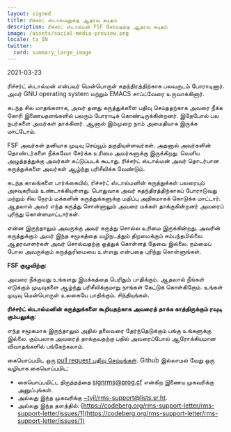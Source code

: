 ```yaml
---
layout: signed
title: ரிச்சர்ட் ஸ்டால்மனுக்கு ஆதரவு கடிதம்
description: ரிச்சர்ட் ஸ்டால்மன் FSF சேர்வதற்கு ஆதரவு கடிதம்
image: /assets/social-media-preview.png
locale: ta_IN
twitter:
  card: summary_large_image
---
```


2021-03-23

ரிச்சர்ட் ஸ்டால்மன் என்பவர் மென்பொருள் சுதந்திரத்திற்காக பலவருடம் போராடினார். அவர் GNU operating system மற்றும் EMACS சாப்ட்வேரை உருவாக்கினார்.

கடந்த சில மாதங்களாக, அவர் தனது கருத்துக்களை பதிவு செய்ததற்காக அவரை நீக்க கோரி இணையதளங்களில் பலரும் போராடிக் கொண்டிருக்கின்றனர். இதேபோல் பல நபர்களை அவர்கள் தாக்கினர். ஆனால் இம்முறை நாம் அமைதியாக இருக்க மாட்டோம்.

FSF அவர்கள் தனியாக முடிவு செய்யூம் தகுதியுள்ளவர்கள். அதனால் அவர்களின் தொண்டர்களை நீக்கவோ சேர்க்க உரிமை அவர்களுக்கு இருக்கிறது. 
வெளிய அழுத்தத்துக்கு அவர்கள் கட்டுப்படக் கூடாது. ரிச்சர்ட் ஸ்டால்மன் அவர் தொடர்பான கருத்துக்களை அவர்கள் ஆழ்ந்து பரிசீலிக்க வேண்டும்.

கடந்த காலங்களை பார்க்கையில், ரிச்சர்ட் ஸ்டால்மனின் கருத்துக்கள் பலரையும் அசவுகரியம் உண்டாக்கியுள்ளது. பொதுவாக அவர் சுதந்திரத்திற்காகப் போராடுவது மற்றும் சில நேரம் மக்களின் கருத்துக்களுக்கு மதிப்பு அதிகமாகக் கொடுக்க மாட்டார். ஆதலால் அவர் எந்த கருத்து சொன்னாலும் அவரை மக்கள் தாக்குகின்றனர் அவரைப் புரிந்து கொள்ளமாட்டார்கள்.

என்ன இருந்தாலும் அவருக்கு அவர் கருத்து சொல்ல உரிமை இருக்கின்றது. அவரின் கருத்துக்கும் அவர் இந்த சமூகத்தை வழிநடத்தும் திறமைக்கும் சம்பந்தமில்லை. ஆதரவாளர்கள் அவர் சொல்வதற்கு ஒத்துக் கொள்ளத் தேவை இல்லை. நம்மைப் போல அவருக்கும் கருத்துரிமையை உள்ளது என்பதை புரிந்து கொள்ளுங்கள்.

**FSF குழுவிற்கு:**

அவரை நீக்குவது உங்களது இயக்கத்தை பெரிதும் பாதிக்கும். ஆதலால் நீங்கள் எடுக்கும் முடிவுகளை ஆழ்ந்து பரிசீலிக்குமாறு நாங்கள் கேட்டுக் கொள்கிறோம். உங்கள் முடிவு மென்பொருள் உலகையே பாதிக்கும். சிந்தியுங்கள்.
    
**ரிச்சர்ட் ஸ்டால்மனின் கருத்துக்களை கூறியதற்காக அவரைத் தாக்க காத்திருக்கும் ரவுடி கும்பலுக்கு:**

எந்த சமூகமாக இருந்தாலும் அதில் தலைவரை தேர்ந்தெடுக்கும் பங்கு உங்களுக்கு இல்லை. கும்பலாக அவரைத் தாக்குவதற்கு பதில் அவரைப்போல் ஆரோக்கியமான விவாதங்களில் பங்கேற்கலாம்.


கையொப்பமிட ஒரு [pull
request பதிவு செய்யுங்கள்](https://github.com/rms-support-letter/rms-support-letter.github.io/pulls).
Github இல்லாமல் வேறு ஒரு வழியாக கையொப்பமிட: 
- கையொப்பமிட்ட திருத்தத்தை [signrms@prog.cf](mailto:signrms@prog.cf) என்கிற இணைய முகவரிக்கு அனுப்புங்கள்.
- அல்லது இந்த முகவரிக்கு [~tyil/rms-support@lists.sr.ht](mailto:~tyil/rms-support@lists.sr.ht).
- அல்லது இந்த தளத்தில்: [https://codeberg.org/rms-support-letter/rms-support-letter/issues/1](https://codeberg.org/rms-support-letter/rms-support-letter/issues/1)
